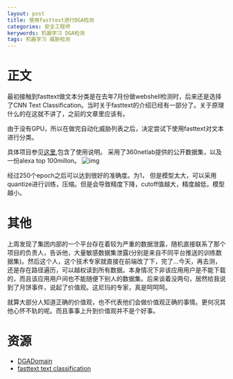```yaml
---
layout: post
title: 使用fasttext进行DGA检测
categories: 安全工程师
kerywords: 机器学习 DGA检测
tags: 机器学习 威胁检测
---
```


# 正文

最初接触到fasttext做文本分类是在去年7月份做webshell检测时，后来还是选择了CNN Text Classification。当时关于fasttext的介绍已经有一部分了。关于原理什么的在这就不讲了，之前的文章里应该有。

由于没有GPU，所以在做完自动化威胁列表之后，决定尝试下使用fasttext对文本进行分类。

具体项目参见[这里](https://github.com/mylamour/DGADomain),包含了使用说明。
采用了360netlab提供的公开数据集，以及一份alexa top 100millon。
![img](https://user-images.githubusercontent.com/12653147/47637980-3d043d00-db98-11e8-9bf3-537a4ecf90ee.png)

经过250个epoch之后可以达到很好的准确度。为1， 但是模型太大，可以采用quantize进行训练，压缩。但是会导致精度下降，cutoff值越大，精度越低，模型越小。

# 其他

上周发现了集团内部的一个平台存在着较为严重的数据泄露，随机直接联系了那个项目的负责人，告诉他，大量敏感数据集泄露(分别是来自不同平台推送的训练数据集)。然后这个人，这个技术专家就直接在前端改了下，完了...今天，再去测，还是存在路径遍历，可以越权读到所有数据。本身情况下非该应用用户是不能下载的，而且该应用用户间也不能随便下别人的数据集。后来谈着没两句，居然给我说到了月饼事件，说起了价值观。这尼玛的专家，真是呵呵呵。

就算大部分人知道正确的价值观，也不代表他们会做价值观正确的事情。更何况其他心怀不轨的呢。而且事事上升到价值观并不是个好事。

# 资源

* [DGADomain](https://github.com/mylamour/DGADomain)
* [fasttext text classification](https://fasttext.cc/docs/en/supervised-tutorial.html)